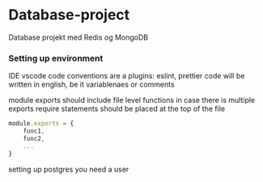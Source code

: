 # Database-project
Database projekt med Redis og MongoDB

### Setting up environment
IDE vscode
code conventions are a plugins: eslint, prettier
code will be written in english, be it variablenaes or comments


module exports should include file level functions in case there is multiple exports 
require statements should be placed at the top of the file

```js
module.exports = {
    func1,
    func2,
    ...
}
``` 

setting up postgres you need a user 